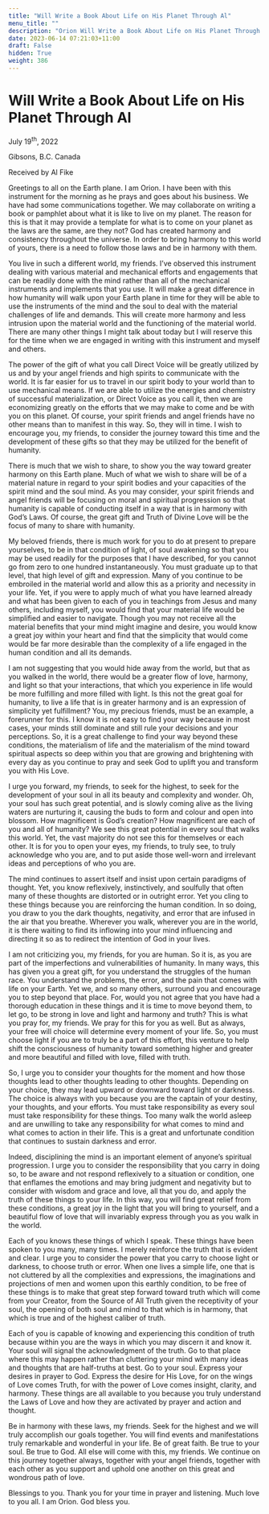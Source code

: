 ```yaml
---
title: "Will Write a Book About Life on His Planet Through Al"
menu_title: ""
description: "Orion Will Write a Book About Life on His Planet Through Al"
date: 2023-06-14 07:21:03+11:00
draft: False
hidden: True
weight: 386
---
```

# Will Write a Book About Life on His Planet Through Al

July 19<sup>th</sup>, 2022

Gibsons, B.C. Canada

Received by Al Fike   


Greetings to all on the Earth plane. I am Orion. I have been with this instrument for the morning as he prays and goes about his business. We have had some communications together. We may collaborate on writing a book or pamphlet about what it is like to live on my planet. The reason for this is that it may provide a template for what is to come on your planet as the laws are the same, are they not? God has created harmony and consistency throughout the universe. In order to bring harmony to this world of yours, there is a need to follow those laws and be in harmony with them.

You live in such a different world, my friends. I’ve observed this instrument dealing with various material and mechanical efforts and engagements that can be readily done with the mind rather than all of the mechanical instruments and implements that you use. It will make a great difference in how humanity will walk upon your Earth plane in time for they will be able to use the instruments of the mind and the soul to deal with the material challenges of life and demands. This will create more harmony and less intrusion upon the material world and the functioning of the material world. There are many other things I might talk about today but I will reserve this for the time when we are engaged in writing with this instrument and myself and others. 

The power of the gift of what you call Direct Voice will be greatly utilized by us and by your angel friends and high spirits to communicate with the world. It is far easier for us to travel in our spirit body to your world than to use mechanical means. If we are able to utilize the energies and chemistry of successful materialization, or Direct Voice as you call it, then we are economizing greatly on the efforts that we may make to come and be with you on this planet. Of course, your spirit friends and angel friends have no other means than to manifest in this way. So, they will in time. I wish to encourage you, my friends, to consider the journey toward this time and the development of these gifts so that they may be utilized for the benefit of humanity. 

There is much that we wish to share, to show you the way toward greater harmony on this Earth plane. Much of what we wish to share will be of a material nature in regard to your spirit bodies and your capacities of the spirit mind and the soul mind. As you may consider, your spirit friends and angel friends will be focusing on moral and spiritual progression so that humanity is capable of conducting itself in a way that is in harmony with God’s Laws. Of course, the great gift and Truth of Divine Love will be the focus of many to share with humanity.

My beloved friends, there is much work for you to do at present to prepare yourselves, to be in that condition of light, of soul awakening so that you may be used readily for the purposes that I have described, for you cannot go from zero to one hundred instantaneously. You must graduate up to that level, that high level of gift and expression. Many of you continue to be embroiled in the material world and allow this as a priority and necessity in your life. Yet, if you were to apply much of what you have learned already and what has been given to each of you in teachings from Jesus and many others, including myself, you would find that your material life would be simplified and easier to navigate. Though you may not receive all the material benefits that your mind might imagine and desire, you would know a great joy within your heart and find that the simplicity that would come would be far more desirable than the complexity of a life engaged in the human condition and all its demands.

I am not suggesting that you would hide away from the world, but that as you walked in the world, there would be a greater flow of love, harmony, and light so that your interactions, that which you experience in life would be more fulfilling and more filled with light. Is this not the great goal for humanity, to live a life that is in greater harmony and is an expression of simplicity yet fulfillment? You, my precious friends, must be an example, a forerunner for this. I know it is not easy to find your way because in most cases, your minds still dominate and still rule your decisions and your perceptions. So, it is a great challenge to find your way beyond these conditions, the materialism of life and the materialism of the mind toward spiritual aspects so deep within you that are growing and brightening with every day as you continue to pray and seek God to uplift you and transform you with His Love.

I urge you forward, my friends, to seek for the highest, to seek for the development of your soul in all its beauty and complexity and wonder. Oh, your soul has such great potential, and is slowly coming alive as the living waters are nurturing it, causing the buds to form and colour and open into blossom. How magnificent is God’s creation? How magnificent are each of you and all of humanity? We see this great potential in every soul that walks this world. Yet, the vast majority do not see this for themselves or each other. It is for you to open your eyes, my friends, to truly see, to truly acknowledge who you are, and to put aside those well-worn and irrelevant ideas and perceptions of who you are. 

The mind continues to assert itself and insist upon certain paradigms of thought. Yet, you know reflexively, instinctively, and soulfully that often many of these thoughts are distorted or in outright error. Yet you cling to these things because you are reinforcing the human condition. In so doing, you draw to you the dark thoughts, negativity, and error that are infused in the air that you breathe. Wherever you walk, wherever you are in the world, it is there waiting to find its inflowing into your mind influencing and directing it so as to redirect the intention of God in your lives.

I am not criticizing you, my friends, for you are human. So it is, as you are part of the imperfections and vulnerabilities of humanity. In many ways, this has given you a great gift, for you understand the struggles of the human race. You understand the problems, the error, and the pain that comes with life on your Earth. Yet we, and so many others, surround you and encourage you to step beyond that place. For, would you not agree that you have had a thorough education in these things and it is time to move beyond them, to let go, to be strong in love and light and harmony and truth? This is what you pray for, my friends. We pray for this for you as well. But as always, your free will choice will determine every moment of your life. So, you must choose light if you are to truly be a part of this effort, this venture to help shift the consciousness of humanity toward something higher and greater and more beautiful and filled with love, filled with truth.

So, I urge you to consider your thoughts for the moment and how those thoughts lead to other thoughts leading to other thoughts. Depending on your choice, they may lead upward or downward toward light or darkness. The choice is always with you because you are the captain of your destiny, your thoughts, and your efforts. You must take responsibility as every soul must take responsibility for these things. Too many walk the world asleep and are unwilling to take any responsibility for what comes to mind and what comes to action in their life. This is a great and unfortunate condition that continues to sustain darkness and error.

Indeed, disciplining the mind is an important element of anyone’s spiritual progression. I urge you to consider the responsibility that you carry in doing so, to be aware and not respond reflexively to a situation or condition, one that enflames the emotions and may bring judgment and negativity but to consider with wisdom and grace and love, all that you do, and apply the truth of these things to your life. In this way, you will find great relief from these conditions, a great joy in the light that you will bring to yourself, and a beautiful flow of love that will invariably express through you as you walk in the world.

Each of you knows these things of which I speak. These things have been spoken to you many, many times. I merely reinforce the truth that is evident and clear. I urge you to consider the power that you carry to choose light or darkness, to choose truth or error. When one lives a simple life, one that is not cluttered by all the complexities and expressions, the imaginations and projections of men and women upon this earthly condition, to be free of these things is to make that great step forward toward truth which will come from your Creator, from the Source of All Truth given the receptivity of your soul, the opening of both soul and mind to that which is in harmony, that which is true and of the highest caliber of truth.

Each of you is capable of knowing and experiencing this condition of truth because within you are the ways in which you may discern it and know it. Your soul will signal the acknowledgment of the truth. Go to that place where this may happen rather than cluttering your mind with many ideas and thoughts that are half-truths at best. Go to your soul. Express your desires in prayer to God. Express the desire for His Love, for on the wings of Love comes Truth, for with the power of Love comes insight, clarity, and harmony. These things are all available to you because you truly understand the Laws of Love and how they are activated by prayer and action and thought. 

Be in harmony with these laws, my friends. Seek for the highest and we will truly accomplish our goals together. You will find events and manifestations truly remarkable and wonderful in your life. Be of great faith. Be true to your soul. Be true to God. All else will come with this, my friends. We continue on this journey together always, together with your angel friends, together with each other as you support and uphold one another on this great and wondrous path of love.

Blessings to you. Thank you for your time in prayer and listening. Much love to you all. I am Orion. God bless you.